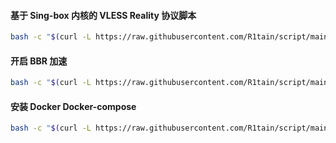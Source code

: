#### 基于 Sing-box 内核的 VLESS Reality 协议脚本

```bash
bash -c "$(curl -L https://raw.githubusercontent.com/R1tain/script/main/reality.sh)"
```
#### 开启 BBR 加速
```bash
bash -c "$(curl -L https://raw.githubusercontent.com/R1tain/script/main/bbr.sh)"
```
#### 安装 Docker Docker-compose 
```bash
bash -c "$(curl -L https://raw.githubusercontent.com/R1tain/script/main/docker.sh)"
```
